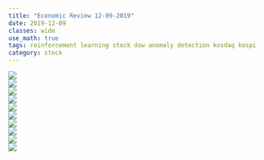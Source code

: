 ```yaml
---
title: "Economic Review 12-09-2019"
date: 2019-12-09
classes: wide
use_math: true
tags: reinforcement learning stock dow anomaly detection kosdaq kospi
category: stock
---
```



![](../../pictures/stock_analysis/20191209_ko_tech.png)  
![](../../pictures/stock_analysis/20191209_ko_ano.png)  
![](../../pictures/stock_analysis/20191209_ko_anotech_index.png)  
![](../../pictures/stock_analysis/20191209_ko_bayesprice_index.png)  
![](../../pictures/stock_analysis/20191209_ko_total_index.png)  
![](../../pictures/stock_analysis/20191209_ko_dji_tech.png)  
![](../../pictures/stock_analysis/20191209_ko_dji_ano.png)  
![](../../pictures/stock_analysis/20191209_ko_dji_anotech_index.png)  
![](../../pictures/stock_analysis/20191209_ko_dji_bayesprice_index.png)  
![](../../pictures/stock_analysis/20191209_ko_dji_total_index.png)  
